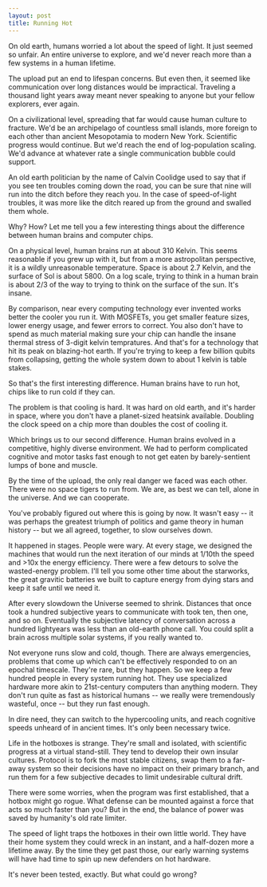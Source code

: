 ```yaml
---
layout: post
title: Running Hot
---
```


On old earth, humans worried a lot about the speed of light.  It just
seemed so unfair.  An entire universe to explore, and we'd never reach
more than a few systems in a human lifetime.

The upload put an end to lifespan concerns.  But even then, it seemed
like communication over long distances would be impractical.
Traveling a thousand light years away meant never speaking to anyone
but your fellow explorers, ever again.

On a civilizational level, spreading that far would cause human
culture to fracture.  We'd be an archipelago of countless small
islands, more foreign to each other than ancient Mesopotamia to modern
New York.  Scientific progress would continue.  But we'd reach the end
of log-population scaling.  We'd advance at whatever rate a single
communication bubble could support.

An old earth politician by the name of Calvin Coolidge used to say
that if you see ten troubles coming down the road, you can be sure
that nine will run into the ditch before they reach you.  In the case
of speed-of-light troubles, it was more like the ditch reared up from
the ground and swalled them whole.

Why?  How?  Let me tell you a few interesting things about the
difference between human brains and computer chips.

On a physical level, human brains run at about 310 Kelvin.  This seems
reasonable if you grew up with it, but from a more astropolitan
perspective, it is a wildly unreasonable temperature.  Space is about
2.7 Kelvin, and the surface of Sol is about 5800.  On a log scale,
trying to think in a human brain is about 2/3 of the way to trying to
think on the surface of the sun.  It's insane.

By comparison, near every computing technology ever invented works
better the cooler you run it.  With MOSFETs, you get smaller feature
sizes, lower energy usage, and fewer errors to correct.  You also
don't have to spend as much material making sure your chip can handle
the insane thermal stress of 3-digit kelvin tempratures.  And that's
for a technology that hit its peak on blazing-hot earth.  If you're
trying to keep a few billion qubits from collapsing, getting the whole
system down to about 1 kelvin is table stakes.

So that's the first interesting difference.  Human brains have to run
hot, chips like to run cold if they can.

The problem is that cooling is hard.  It was hard on old earth, and
it's harder in space, where you don't have a planet-sized heatsink
available.  Doubling the clock speed on a chip more than doubles the
cost of cooling it.

Which brings us to our second difference.  Human brains evolved in a
competitive, highly diverse environment.  We had to perform
complicated cognitive and motor tasks fast enough to not get eaten by
barely-sentient lumps of bone and muscle.

By the time of the upload, the only real danger we faced was each
other.  There were no space tigers to run from.  We are, as best we
can tell, alone in the universe.  And we can cooperate.

You've probably figured out where this is going by now.  It wasn't
easy -- it was perhaps the greatest triumph of politics and game
theory in human history -- but we all agreed, together, to slow
ourselves down.

It happened in stages.  People were wary.  At every stage, we designed
the machines that would run the next iteration of our minds at 1/10th
the speed and >10x the energy efficiency.  There were a few detours
to solve the wasted-energy problem.  I'll tell you some other time
about the starworks, the great gravitic batteries we built to capture
energy from dying stars and keep it safe until we need it.

After every slowdown the Universe seemed to shrink.  Distances that
once took a hundred subjective years to communicate with took ten,
then one, and so on.  Eventually the subjective latency of
conversation across a hundred lightyears was less than an old-earth
phone call.  You could split a brain across multiple solar systems, if
you really wanted to.

Not everyone runs slow and cold, though.  There are always
emergencies, problems that come up which can't be effectively
responded to on an epochal timescale.  They're rare, but they happen.
So we keep a few hundred people in every system running hot.  They use
specialized hardware more akin to 21st-century computers than anything
modern.  They don't run quite as fast as historical humans -- we
really were tremendously wasteful, once -- but they run fast enough.

In dire need, they can switch to the hypercooling units, and reach
cognitive speeds unheard of in ancient times.  It's only been
necessary twice.

Life in the hotboxes is strange.  They're small and isolated, with
scientific progress at a virtual stand-still.  They tend to develop
their own insular cultures.  Protocol is to fork the most stable
citizens, swap them to a far-away system so their decisions have no
impact on their primary branch, and run them for a few subjective
decades to limit undesirable cultural drift.

There were some worries, when the program was first established, that
a hotbox might go rogue.  What defense can be mounted against a force
that acts so much faster than you?  But in the end, the balance of
power was saved by humanity's old rate limiter.

The speed of light traps the hotboxes in their own little world.  They
have their home system they could wreck in an instant, and a
half-dozen more a lifetime away.  By the time they get past those, our
early warning systems will have had time to spin up new defenders on
hot hardware.

It's never been tested, exactly.  But what could go wrong?
